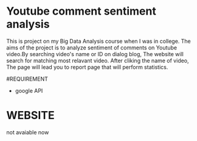 # Youtube comment sentiment analysis 
This is project on my Big Data Analysis course when I was in college.
The aims of the project is to analyze sentiment of comments on Youtube video.By searching video's name or ID on dialog blog, The website will search for matching most relavant video.
After cliking the name of video, The page will lead you to report page that will perform statistics.

#REQUIREMENT
- google API

# WEBSITE
not avaiable now

